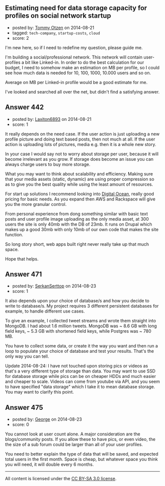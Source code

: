 ## Estimating need for data storage capacity for profiles on social network startup

- posted by: [Tommy Otzen](https://stackexchange.com/users/4026382/tommy-otzen) on 2014-08-21
- tagged: `tech-company`, `startup-costs`, `cloud`
- score: 2

<p>I'm new here, so if I need to redefine my question, please guide me.</p>

<p>I'm building a social/professional network. This network will contain user-profiles a bit like Linked-in. In order to do the best calculation for our budget, I need to somehow make an estimation on MB per profile, so I could see how much data is needed for 10, 100, 1000, 10.000 users and so on.</p>

<p>Average on MB per Linked-in profile would be a good estimate for me. </p>

<p>I've looked and searched all over the net, but didn't find a satisfying answer.</p>



## Answer 442

- posted by: [Laxiton6893](https://stackexchange.com/users/2181902/laxiton6893) on 2014-08-21
- score: 1

<p>It really depends on the need case. If the user action is just uploading a new profile picture and doing text based posts, then not much at all. If the user action is uploading lots of pictures, media e.g. then it is a whole new story. </p>

<p>In your case I would say not to worry about storage per user, because it will become irrelevant as you grow. If storage does become an issue you can always charge users to buy more storage. </p>

<p>What you may want to think about scalability and efficiency. Making sure that your media assets (static, dynamic) are using proper compression so as to give you the best quality while using the least amount of resources.</p>

<p>For start up solutions I recommend looking into <a href="https://www.digitalocean.com/" rel="nofollow">Digital Ocean</a>, really good pricing for basic needs. As you expand then AWS and Rackspace will give you the more granular control.  </p>

<p>From personal experience from dong something similar with basic text posts and user profile image uploading as the only media asset, at 300 users the site is only 40mb with the DB of 23mb. It runs on Drupal which makes up a good 30mb with only 10mb of our own code that makes the site function. </p>

<p>So long story short, web apps built right never really take up that much space. </p>

<p>Hope that helps. </p>



## Answer 471

- posted by: [SerkanSerttop](https://stackexchange.com/users/4509857/serkanserttop) on 2014-08-23
- score: 1

<p>It also depends upon your choice of database/s and how you decide to write to database/s. My project requires 3 different persistent databases for example, to handle different use cases.</p>

<p>To give an example, I collected tweet streams and wrote them straight into MongoDB.
I had about 1.6 million tweets.
MongoDB was ~ 8.6 GB with long field keys, ~ 5.3 GB with shortened field keys, while Postgres was ~ 780 MB.</p>

<p>You have to collect some data, or create it the way you want and then run a loop to populate your choice of database and test your results. That's the only way you can tell.</p>

<p>Update 2014-08-24:
I have not touched upon storing pics or videos as that's a very different type of storage than data. You may want to use SSD for database storage while pics can be on cheaper HDDs and much easier and cheaper to scale. Videos can come from youtube via API, and you seem to have  specified "data storage" which I take it to mean database storage. You may want to clarify this point.</p>



## Answer 475

- posted by: [George](https://stackexchange.com/users/3516499/george) on 2014-08-23
- score: 0

<p>You cannot look at user count alone.  A major consideration are the blogs/community posts.  If you allow these to have pics, or even video, the the size of a sub forum could be larger than all of your user profiles.</p>

<p>You need to better explain the type of data that will be saved, and expected total users in the first month.  Space is cheap, but whatever space you think you will need, it will double every 6 months.</p>




---

All content is licensed under the [CC BY-SA 3.0 license](https://creativecommons.org/licenses/by-sa/3.0/).
